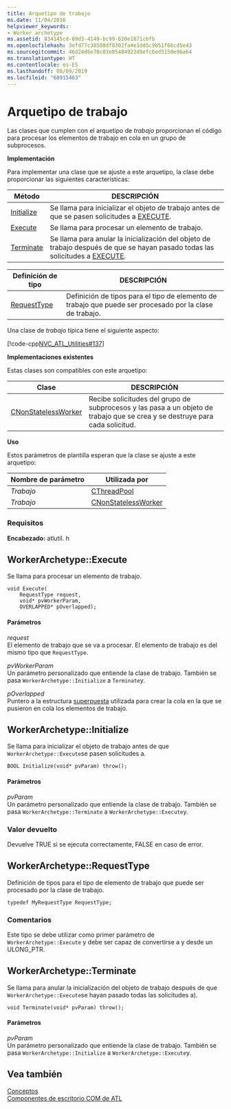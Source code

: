```yaml
---
title: Arquetipo de trabajo
ms.date: 11/04/2016
helpviewer_keywords:
- Worker archetype
ms.assetid: 834145cd-09d3-4149-bc99-620e1871cbfb
ms.openlocfilehash: 3efd77c38508df8302fa4e1dd5c9b51f66cd5e43
ms.sourcegitcommit: 46d24d6e70c03e05484923d9efc6ed5150e96a64
ms.translationtype: HT
ms.contentlocale: es-ES
ms.lasthandoff: 08/09/2019
ms.locfileid: "68915463"
---
```

# <a name="worker-archetype"></a>Arquetipo de trabajo

Las clases que cumplen con el arquetipo de *trabajo* proporcionan el código para procesar los elementos de trabajo en cola en un grupo de subprocesos.

**Implementación**

Para implementar una clase que se ajuste a este arquetipo, la clase debe proporcionar las siguientes características:

|Método|DESCRIPCIÓN|
|------------|-----------------|
|[Initialize](#initialize)|Se llama para inicializar el objeto de trabajo antes de que se pasen solicitudes a [EXECUTE](#execute).|
|[Execute](#execute)|Se llama para procesar un elemento de trabajo.|
|[Terminate](#terminate)|Se llama para anular la inicialización del objeto de trabajo después de que se hayan pasado todas las solicitudes a [EXECUTE](#execute).|

|Definición de tipo|DESCRIPCIÓN|
|-------------|-----------------|
|[RequestType](#requesttype)|Definición de tipos para el tipo de elemento de trabajo que puede ser procesado por la clase de trabajo.|

Una clase de *trabajo* típica tiene el siguiente aspecto:

[!code-cpp[NVC_ATL_Utilities#137](../../atl/codesnippet/cpp/worker-archetype_1.cpp)]

**Implementaciones existentes**

Estas clases son compatibles con este arquetipo:

|Clase|DESCRIPCIÓN|
|-----------|-----------------|
|[CNonStatelessWorker](../../atl/reference/cnonstatelessworker-class.md)|Recibe solicitudes del grupo de subprocesos y las pasa a un objeto de trabajo que se crea y se destruye para cada solicitud.|

**Uso**

Estos parámetros de plantilla esperan que la clase se ajuste a este arquetipo:

|Nombre de parámetro|Utilizada por|
|--------------------|-------------|
|*Trabajo*|[CThreadPool](../../atl/reference/cthreadpool-class.md)|
|*Trabajo*|[CNonStatelessWorker](../../atl/reference/cnonstatelessworker-class.md)|

### <a name="requirements"></a>Requisitos

**Encabezado:** atlutil. h

## <a name="execute"></a>WorkerArchetype::Execute

Se llama para procesar un elemento de trabajo.

```
void Execute(
    RequestType request,
    void* pvWorkerParam,
    OVERLAPPED* pOverlapped);
```

#### <a name="parameters"></a>Parámetros

*request*<br/>
El elemento de trabajo que se va a procesar. El elemento de trabajo es del mismo tipo que `RequestType`.

*pvWorkerParam*<br/>
Un parámetro personalizado que entiende la clase de trabajo. También se pasa `WorkerArchetype::Initialize` a `Terminate`y.

*pOverlapped*<br/>
Puntero a la estructura [superpuesta](/windows/desktop/api/minwinbase/ns-minwinbase-overlapped) utilizada para crear la cola en la que se pusieron en cola los elementos de trabajo.

## <a name="initialize"></a> WorkerArchetype::Initialize

Se llama para inicializar el objeto de trabajo antes de que `WorkerArchetype::Execute`se pasen solicitudes a.
```
BOOL Initialize(void* pvParam) throw();
```

#### <a name="parameters"></a>Parámetros

*pvParam*<br/>
Un parámetro personalizado que entiende la clase de trabajo. También se pasa `WorkerArchetype::Terminate` a `WorkerArchetype::Execute`y.

### <a name="return-value"></a>Valor devuelto

Devuelve TRUE si se ejecuta correctamente, FALSE en caso de error.

## <a name="requesttype"></a> WorkerArchetype::RequestType

Definición de tipos para el tipo de elemento de trabajo que puede ser procesado por la clase de trabajo.

```
typedef MyRequestType RequestType;
```

### <a name="remarks"></a>Comentarios

Este tipo se debe utilizar como primer parámetro de `WorkerArchetype::Execute` y debe ser capaz de convertirse a y desde un ULONG_PTR.

## <a name="terminate"></a> WorkerArchetype::Terminate

Se llama para anular la inicialización del objeto de trabajo después de que `WorkerArchetype::Execute`se hayan pasado todas las solicitudes a).

```
void Terminate(void* pvParam) throw();
```

#### <a name="parameters"></a>Parámetros

*pvParam*<br/>
Un parámetro personalizado que entiende la clase de trabajo. También se pasa `WorkerArchetype::Initialize` a `WorkerArchetype::Execute`y.

## <a name="see-also"></a>Vea también

[Conceptos](../../atl/active-template-library-atl-concepts.md)<br/>
[Componentes de escritorio COM de ATL](../../atl/atl-com-desktop-components.md)
